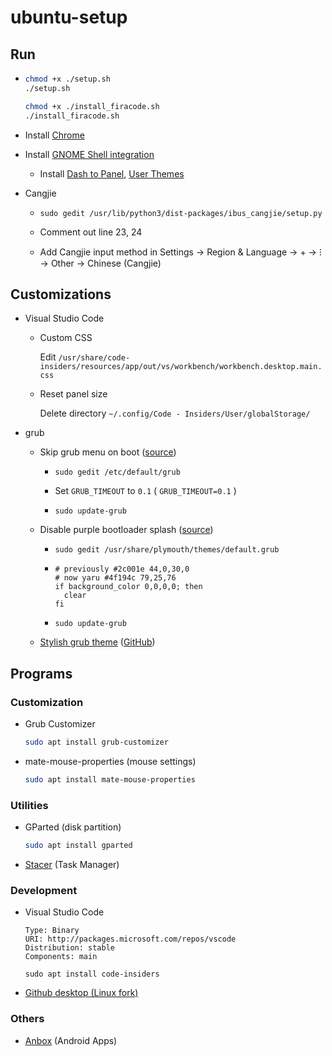 # ubuntu-setup

## Run

- 
  ```bash
  chmod +x ./setup.sh
  ./setup.sh
  
  chmod +x ./install_firacode.sh
  ./install_firacode.sh
  ```
  
- Install [Chrome](https://dl.google.com/linux/direct/google-chrome-stable_current_amd64.deb)

<!--
- Install font [Roboto](https://github.com/google/roboto/releases/tag/v2.138), [Noto Sans CJK HK](https://github.com/googlefonts/noto-cjk)
-->

- Install [GNOME Shell integration](https://chrome.google.com/webstore/detail/gnome-shell-integration/gphhapmejobijbbhgpjhcjognlahblep)

  - Install [Dash to Panel](https://extensions.gnome.org/extension/1160/dash-to-panel/), [User Themes](https://extensions.gnome.org/extension/19/user-themes/)

- Cangjie

  - 
      ```
      sudo gedit /usr/lib/python3/dist-packages/ibus_cangjie/setup.py
      ```

  - Comment out line 23, 24
  
  - Add Cangjie input method in Settings → Region & Language → + → ⁝ → Other → Chinese (Cangjie)

    
## Customizations

- Visual Studio Code

  - Custom CSS

    Edit `/usr/share/code-insiders/resources/app/out/vs/workbench/workbench.desktop.main.css`

  - Reset panel size

    Delete directory `~/.config/Code - Insiders/User/globalStorage/`

- grub

  - Skip grub menu on boot ([source](https://askubuntu.com/a/1036957))

    - 
      ```
      sudo gedit /etc/default/grub
      ```

    - Set `GRUB_TIMEOUT` to `0.1` ( `GRUB_TIMEOUT=0.1` )

    - 
      ```
      sudo update-grub
      ```

  - Disable purple bootloader splash ([source](https://medium.com/@ThilinaAshenGamage/ubuntu-changing-the-default-look-feel-of-ubuntu-theme-icons-wallpapers-brightness-grub-fd65ddbde496))

    - 
      ```
      sudo gedit /usr/share/plymouth/themes/default.grub
      ```

    - 
      ```
      # previously #2c001e 44,0,30,0
      # now yaru #4f194c 79,25,76
      if background_color 0,0,0,0; then
        clear
      fi
      ```

    - 
      ```
      sudo update-grub
      ```

  - [Stylish grub theme](https://www.gnome-look.org/p/1009237/) ([GitHub](https://github.com/vinceliuice/grub2-themes))
        
## Programs

### Customization

- Grub Customizer

  ```bash
  sudo apt install grub-customizer
  ```

- mate-mouse-properties (mouse settings)

  ```bash
  sudo apt install mate-mouse-properties
  ```
  
### Utilities

- GParted (disk partition)

  ```bash
  sudo apt install gparted
  ```

- [Stacer](https://github.com/oguzhaninan/Stacer/releases) (Task Manager)

### Development

- Visual Studio Code

  ```
  Type: Binary
  URI: http://packages.microsoft.com/repos/vscode
  Distribution: stable
  Components: main
  ```

  ```
  sudo apt install code-insiders
  ```
  
- [Github desktop (Linux fork)](https://github.com/shiftkey/desktop/releases)

### Others

- [Anbox](https://docs.anbox.io/userguide/install.html) (Android Apps)
